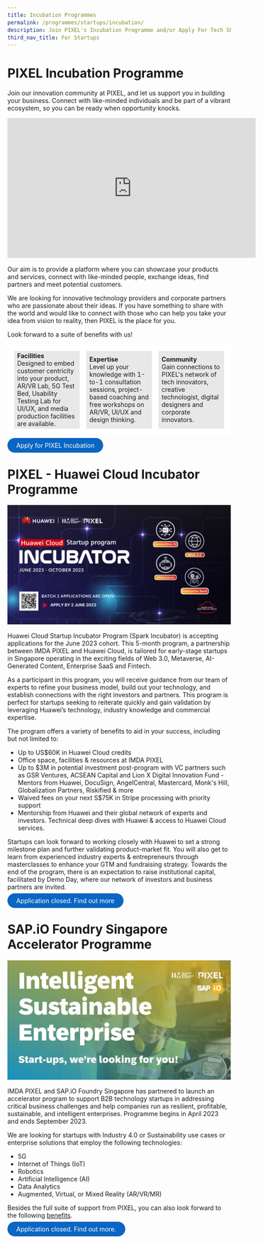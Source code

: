 ```yaml
---
title: Incubation Programmes
permalink: /programmes/startups/incubation/
description: Join PIXEL's Incubation Programme and/or Apply For Tech Showcase
third_nav_title: For Startups
---
```

# PIXEL Incubation Programme

Join our innovation community at PIXEL, and let us support you in building your business. Connect with like-minded individuals and be part of a vibrant ecosystem, so you can be ready when opportunity knocks. 

<iframe width="560" height="315" src="https://www.youtube.com/embed/1TpU2Xp5PZ0" title="YouTube video player" frameborder="0" style="text-align:center" allow="accelerometer; autoplay; clipboard-write; encrypted-media; gyroscope; picture-in-picture" allowfullscreen=""></iframe>

Our aim is to provide a platform where you can showcase your products and services, connect with like-minded people, exchange ideas, find partners and meet potential customers.

We are looking for innovative technology providers and corporate partners who are passionate about their ideas. If you have something to share with the world and would like to connect with those who can help you take your idea from vision to reality, then PIXEL is the place for you.

Look forward to a suite of benefits with us!
<table>
	<tbody><tr>
		<td style="background:#E8E8E8; border: 15px solid white; width:33%;">
			<span style="text-align: center;"><b>Facilities</b></span>
			<br>Designed to embed customer centricity into your product, AR/VR Lab, 5G Test Bed, Usability Testing Lab for UI/UX, and media production facilities are available. 
		</td>
		<td style="background:#E8E8E8; border: 15px solid white; width:33%;">
			<span style="text-align: center;"><b>Expertise</b></span>
			<br>Level up your knowledge with 1-to-1 consultation sessions, project-based coaching and free workshops on AR/VR, UI/UX and design thinking.
		</td>
		<td style="background:#E8E8E8; border: 15px solid white; width:33%;">
			<span style="text-align: center;"><b>Community</b></span>
			<br>Gain connections to PIXEL's network of tech innovators, creative technologist, digital designers and corporate innovators.
		</td>
	</tr>
</tbody></table>

<a href="https://form.gov.sg/6347a3c39854900012674f4d" target="_blank" style="background-color: #0A66C2; color: white; text-decoration: none; border-radius: 100px; padding-left: 20px; padding-right: 20px; padding-top:8px; padding-bottom:8px">Apply for PIXEL Incubation</a>

# PIXEL - Huawei Cloud Incubator Programme
![](/images/Programmes/banner%202junehw.png)

Huawei Cloud Startup Incubator Program (Spark Incubator) is accepting applications for the June 2023 cohort. This 5-month program, a partnership between IMDA PIXEL and Huawei Cloud, is tailored for early-stage startups in Singapore operating in the exciting fields of Web 3.0, Metaverse, AI-Generated Content, Enterprise SaaS and Fintech. 

As a participant in this program, you will receive guidance from our team of experts to refine your business model, build out your technology, and establish connections with the right investors and partners. This program is perfect for startups seeking to reiterate quickly and gain validation by leveraging Huawei’s technology, industry knowledge and commercial expertise.

The program offers a variety of benefits to aid in your success, including but not limited to: 
* Up to US$60K in Huawei Cloud credits  
* Office space, facilities &amp; resources at IMDA PIXEL
* Up to $3M in potential investment post-program with VC partners such as GSR Ventures, ACSEAN Capital and Lion X Digital Innovation Fund - Mentors from Huawei, DocuSign, AngelCentral, Mastercard, Monk's Hill, Globalization Partners, Riskified &amp; more 
* Waived fees on your next S$75K in Stripe processing with priority support
* Mentorship from Huawei and their global network of experts and investors. Technical deep dives with Huawei &amp; access to Huawei Cloud services.

Startups can look forward to working closely with Huawei to set a strong milestone plan and further validating product-market fit. You will also get to learn from experienced industry experts &amp; entrepreneurs through masterclasses to enhance your GTM and fundraising strategy. Towards the end of the program, there is an expectation to raise institutional capital, facilitated by Demo Day, where our network of investors and business partners are invited.

<a href="https://www.f6s.com/huawei-incubator-2/about" target="_blank" style="background-color: #0A66C2; color: white; text-decoration: none; border-radius: 100px; padding-left: 20px; padding-right: 20px; padding-top:8px; padding-bottom:8px">Application closed. Find out more</a>
# SAP.iO Foundry Singapore Accelerator Programme
![SAP.io foundry accelerator progamme](/images/Programmes/SAPio_Banner.jpg)

IMDA PIXEL and SAP.iO Foundry Singapore has partnered to launch an accelerator program to support B2B technology startups in addressing critical business challenges and help companies run as resilient, profitable, sustainable, and intelligent enterprises. Programme begins in April 2023 and ends September 2023.

We are looking for startups with Industry 4.0 or Sustainability use cases or enterprise solutions that employ the following technologies:
*   5G
*   Internet of Things (IoT)
*   Robotics
*   Artificial Intelligence (AI)
*   Data Analytics
*   Augmented, Virtual, or Mixed Reality (AR/VR/MR)

Besides the full suite of support from PIXEL, you can also look forward to the following <a href="https://sap.io/foundries/" target="_blank">benefits</a>.  

<a href="https://sap.io/sgp-23/" target="_blank" style="background-color: #0A66C2; color: white; text-decoration: none; border-radius: 100px; padding-left: 20px; padding-right: 20px; padding-top:8px; padding-bottom:8px">Application closed. Find out more. </a>